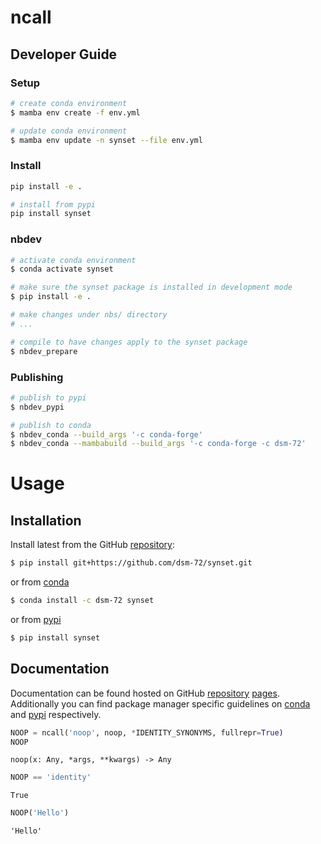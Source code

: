 # ncall

<!-- WARNING: THIS FILE WAS AUTOGENERATED! DO NOT EDIT! -->

## Developer Guide

### Setup

``` sh
# create conda environment
$ mamba env create -f env.yml

# update conda environment
$ mamba env update -n synset --file env.yml
```

### Install

``` sh
pip install -e .

# install from pypi
pip install synset
```

### nbdev

``` sh
# activate conda environment
$ conda activate synset

# make sure the synset package is installed in development mode
$ pip install -e .

# make changes under nbs/ directory
# ...

# compile to have changes apply to the synset package
$ nbdev_prepare
```

### Publishing

``` sh
# publish to pypi
$ nbdev_pypi

# publish to conda
$ nbdev_conda --build_args '-c conda-forge'
$ nbdev_conda --mambabuild --build_args '-c conda-forge -c dsm-72'
```

# Usage

## Installation

Install latest from the GitHub
[repository](https://github.com/dsm-72/synset):

``` sh
$ pip install git+https://github.com/dsm-72/synset.git
```

or from [conda](https://anaconda.org/dsm-72/synset)

``` sh
$ conda install -c dsm-72 synset
```

or from [pypi](https://pypi.org/project/synset/)

``` sh
$ pip install synset
```

## Documentation

Documentation can be found hosted on GitHub
[repository](https://github.com/dsm-72/synset)
[pages](https://dsm-72.github.io/synset/). Additionally you can find
package manager specific guidelines on
[conda](https://anaconda.org/dsm-72/synset) and
[pypi](https://pypi.org/project/synset/) respectively.

``` python
NOOP = ncall('noop', noop, *IDENTITY_SYNONYMS, fullrepr=True)
NOOP
```

    noop(x: Any, *args, **kwargs) -> Any

``` python
NOOP == 'identity'
```

    True

``` python
NOOP('Hello')
```

    'Hello'
